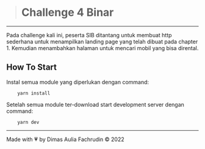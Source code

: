 > # Challenge 4 Binar

---

Pada challenge kali ini, peserta SIB ditantang untuk membuat http sederhana untuk menampilkan landing page yang telah dibuat pada chapter 1. Kemudian menambahkan halaman untuk mencari mobil yang bisa dirental.

## How To Start

Instal semua module yang diperlukan dengan command:

```properties
    yarn install
```

Setelah semua module ter-download start development server dengan command:

```properties
    yarn dev
```

---

Made with 💗 by Dimas Aulia Fachrudin &copy; 2022

